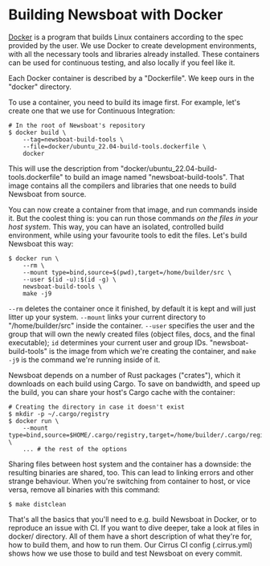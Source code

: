 Building Newsboat with Docker
=============================

[Docker](https://www.docker.com/) is a program that builds Linux containers
according to the spec provided by the user. We use Docker to create development
environments, with all the necessary tools and libraries already installed.
These containers can be used for continuous testing, and also locally if you
feel like it.

Each Docker container is described by a "Dockerfile". We keep ours in the
"docker" directory.

To use a container, you need to build its image first. For example, let's create
one that we use for Continuous Integration:

    # In the root of Newsboat's repository
    $ docker build \
        --tag=newsboat-build-tools \
        --file=docker/ubuntu_22.04-build-tools.dockerfile \
        docker

This will use the description from "docker/ubuntu_22.04-build-tools.dockerfile"
to build an image named "newsboat-build-tools". That image contains all the
compilers and libraries that one needs to build Newsboat from source.

You can now create a container from that image, and run commands inside it. But
the coolest thing is: you can run those commands *on the files in your host
system*. This way, you can have an isolated, controlled build environment, while
using your favourite tools to edit the files. Let's build Newsboat this way:

    $ docker run \
        --rm \
        --mount type=bind,source=$(pwd),target=/home/builder/src \
        --user $(id -u):$(id -g) \
        newsboat-build-tools \
        make -j9

`--rm` deletes the container once it finished, by default it is kept and will
just litter up your system. `--mount` links your current directory to
"/home/builder/src" inside the container. `--user` specifies the user and the
group that will own the newly created files (object files, docs, and the final
executable); `id` determines your current user and group IDs.
"newsboat-build-tools" is the image from which we're creating the container, and
`make -j9` is the command we're running inside of it.

Newsboat depends on a number of Rust packages ("crates"), which it downloads on
each build using Cargo. To save on bandwidth, and speed up the build, you can
share your host's Cargo cache with the container:

    # Creating the directory in case it doesn't exist
    $ mkdir -p ~/.cargo/registry
    $ docker run \
        --mount type=bind,source=$HOME/.cargo/registry,target=/home/builder/.cargo/registry \
        ... # the rest of the options

Sharing files between host system and the container has a downside: the
resulting binaries are shared, too. This can lead to linking errors and other
strange behaviour. When you're switching from container to host, or vice versa,
remove all binaries with this command:

    $ make distclean

That's all the basics that you'll need to e.g. build Newsboat in Docker, or to
reproduce an issue with CI. If you want to dive deeper, take a look at files in
docker/ directory. All of them have a short description of what they're for, how
to build them, and how to run them. Our Cirrus CI config (.cirrus.yml) shows how
we use those to build and test Newsboat on every commit.
